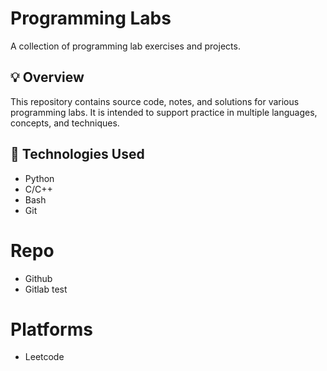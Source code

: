 # Programming Labs

A collection of programming lab exercises and projects.

## 💡 Overview

This repository contains source code, notes, and solutions for various programming labs. It is intended to support practice in multiple languages, concepts, and techniques.

## 🧰 Technologies Used

- Python
- C/C++
- Bash
- Git

# Repo 
- Github
- Gitlab
test

# Platforms
- Leetcode
